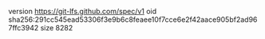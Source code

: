 version https://git-lfs.github.com/spec/v1
oid sha256:291cc545ead53306f3e9b6c8feaee10f7cce6e2f42aace905bf2ad967ffc3942
size 8282
